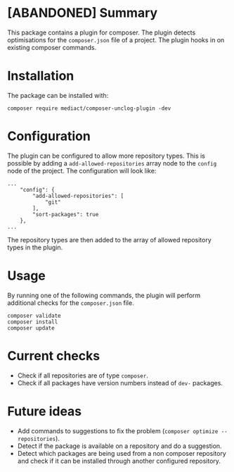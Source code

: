 # [ABANDONED] Summary

This package contains a plugin for composer. 
The plugin detects optimisations for the `composer.json` file of a project.
The plugin hooks in on existing composer commands.

# Installation

The package can be installed with:

```
composer require mediact/composer-unclog-plugin -dev
```

# Configuration

The plugin can be configured to allow more repository types. 
This is possible by adding a `add-allowed-repositories` array node to the 
`config` node of the project.
The configuration will look like:
```
...
    "config": {
        "add-allowed-repositories": [
            "git"
        ],
        "sort-packages": true
    },
...
```

The repository types are then added to the array of allowed repository types in 
the plugin.

# Usage

By running one of the following commands, 
the plugin will perform additional checks for the `composer.json` file.

```
composer validate
composer install
composer update
```

# Current checks

- Check if all repositories are of type `composer`.
- Check if all packages have version numbers instead of `dev-` packages.

# Future ideas

- Add commands to suggestions to fix the problem (`composer optimize --repositories`).
- Detect if the package is available on a repository and do a suggestion.
- Detect which packages are being used from a non composer repository
and check if it can be installed through another configured repository.
